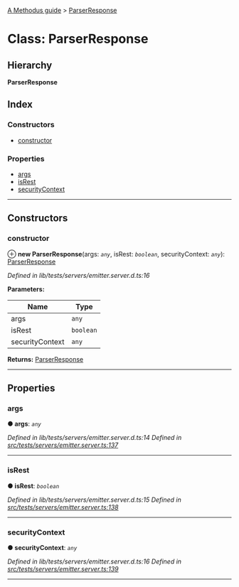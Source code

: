[A Methodus guide](../README.md) > [ParserResponse](../classes/parserresponse.md)

# Class: ParserResponse

## Hierarchy

**ParserResponse**

## Index

### Constructors

* [constructor](parserresponse.md#constructor)

### Properties

* [args](parserresponse.md#args)
* [isRest](parserresponse.md#isrest)
* [securityContext](parserresponse.md#securitycontext)

---

## Constructors

<a id="constructor"></a>

###  constructor

⊕ **new ParserResponse**(args: *`any`*, isRest: *`boolean`*, securityContext: *`any`*): [ParserResponse](parserresponse.md)

*Defined in lib/tests/servers/emitter.server.d.ts:16*

**Parameters:**

| Name | Type |
| ------ | ------ |
| args | `any` |
| isRest | `boolean` |
| securityContext | `any` |

**Returns:** [ParserResponse](parserresponse.md)

___

## Properties

<a id="args"></a>

###  args

**● args**: *`any`*

*Defined in lib/tests/servers/emitter.server.d.ts:14*
*Defined in [src/tests/servers/emitter.server.ts:137](https://github.com/nodulusteam/methodus.dev/blob/3c34c71/src/tests/servers/emitter.server.ts#L137)*

___
<a id="isrest"></a>

###  isRest

**● isRest**: *`boolean`*

*Defined in lib/tests/servers/emitter.server.d.ts:15*
*Defined in [src/tests/servers/emitter.server.ts:138](https://github.com/nodulusteam/methodus.dev/blob/3c34c71/src/tests/servers/emitter.server.ts#L138)*

___
<a id="securitycontext"></a>

###  securityContext

**● securityContext**: *`any`*

*Defined in lib/tests/servers/emitter.server.d.ts:16*
*Defined in [src/tests/servers/emitter.server.ts:139](https://github.com/nodulusteam/methodus.dev/blob/3c34c71/src/tests/servers/emitter.server.ts#L139)*

___

